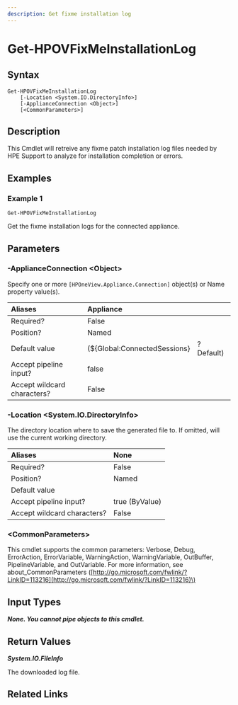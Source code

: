 ```yaml
---
description: Get fixme installation log
---
```


# Get-HPOVFixMeInstallationLog

## Syntax

```text
Get-HPOVFixMeInstallationLog
    [-Location <System.IO.DirectoryInfo>]
    [-ApplianceConnection <Object>]
    [<CommonParameters>]
```

## Description

This Cmdlet will retreive any fixme patch installation log files needed by HPE Support to analyze for installation completion or errors.

## Examples

### Example 1

```text
Get-HPOVFixMeInstallationLog
```

Get the fixme installation logs for the connected appliance.

## Parameters

### -ApplianceConnection &lt;Object&gt;

Specify one or more `[HPOneView.Appliance.Connection]` object\(s\) or Name property value\(s\).

| Aliases | Appliance |  |
| :--- | :--- | :--- |
| Required? | False |  |
| Position? | Named |  |
| Default value | \(${Global:ConnectedSessions} | ? Default\) |
| Accept pipeline input? | false |  |
| Accept wildcard characters? | False |  |

### -Location &lt;System.IO.DirectoryInfo&gt;

The directory location where to save the generated file to. If omitted, will use the current working directory.

| Aliases | None |
| :--- | :--- |
| Required? | False |
| Position? | Named |
| Default value |  |
| Accept pipeline input? | true \(ByValue\) |
| Accept wildcard characters? | False |

### &lt;CommonParameters&gt;

This cmdlet supports the common parameters: Verbose, Debug, ErrorAction, ErrorVariable, WarningAction, WarningVariable, OutBuffer, PipelineVariable, and OutVariable. For more information, see about\_CommonParameters \([http://go.microsoft.com/fwlink/?LinkID=113216](http://go.microsoft.com/fwlink/?LinkID=113216)\)

## Input Types

_**None. You cannot pipe objects to this cmdlet.**_

## Return Values

_**System.IO.FileInfo**_

The downloaded log file.

## Related Links

